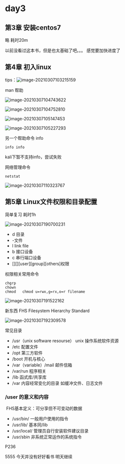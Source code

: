# day3

## 第3章 安装centos7

略 	耗时20m

以前没看过这本书，但是也太基础了吧。。。 感觉要加快进度了

## 第4章 初入linux

tips：![image-20210307103215159](G:\linux_review\image-20210307103215159.png)

man 帮助

![image-20210307104743622](G:\linux_review\image-20210307104743622.png)

![image-20210307104752810](G:\linux_review\image-20210307104752810.png)

<img src="G:\linux_review\image-20210307105147453.png" alt="image-20210307105147453"  />

![image-20210307105227293](G:\linux_review\image-20210307105227293.png)

另一个帮助命令 info

```
info info
```

kali下暂不支持info，尝试失败

网络管理命令

```
netstat 
```

![image-20210307110323767](G:\linux_review\image-20210307110323767.png)

## 第5章 Linux文件权限和目录配置

简单复习 耗时1h

![image-20210307190700231](G:\linux_review\image-20210307190700231.png)

- d 目录
- -文件
- l link file
- b 接口设备
- c 串行端口设备
- [][]\[user]\[group]\[others]权限

权限相关常用命令

```
chgrp
chown
chmod	chmod u=rwx,g=rx,o=r filename
```

![image-20210307191522162](G:\linux_review\image-20210307191522162.png)

新东西 FHS Filesystem Hierarchy Standard 

![image-20210307192309578](G:\linux_review\image-20210307192309578.png)

常见目录

- /usr（unix software resourse） unix 操作系统软件资源
- /etc 配置文件
- /opt 第三方软件
- /boot 开机与核心
- /var（variable）/mail 邮件信箱
- /var/run 程序相关
- /lib 函式库/共享库
- /var 内容经常变化的目录 如缓冲文件、日志文件

### /user 的意义和内容

​	FHS基本定义：可分享但不可变动的数据

- /usr/bin/	一般用户使用的指令
- /usr/lib/ 基本同/lib
- /usr/local/   管理员自行安装软件建议目录
- /usr/sbin  非系统正常运作的系统指令

P236 

5555 今天并没有好好看书 明天继续 